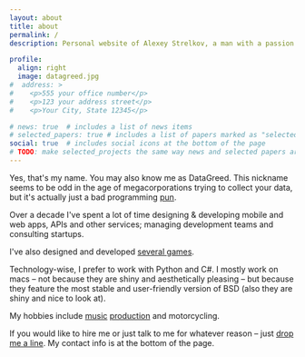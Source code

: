 ```yaml
---
layout: about
title: about
permalink: /
description: Personal website of Alexey Strelkov, a man with a passion for building tech stuff and developing games.

profile:
  align: right
  image: datagreed.jpg
#  address: >
#    <p>555 your office number</p>
#    <p>123 your address street</p>
#    <p>Your City, State 12345</p>

# news: true  # includes a list of news items
# selected_papers: true # includes a list of papers marked as "selected={true}"
social: true  # includes social icons at the bottom of the page
# TODO: make selected_projects the same way news and selected papers are implemented
---
```


Yes, that's my name. You may also know me as DataGreed. This nickname seems to be odd in the age of
megacorporations trying to collect your data, but it's actually just a bad programming <a href="https://www.google.com/search?q=datagrid" target="_blank">pun</a>.

Over a decade I've spent a lot of time designing & developing mobile and web apps, APIs and other services; managing 
development teams and consulting startups.   

I've also designed and developed <a href="https://datagreed.medium.com/how-i-wasted-4k-and-half-a-year-of-my-life-to-develop-a-game-that-earned-only-30-a94e0d59e554" target="_blank">several games</a>. 

Technology-wise, I prefer to work with Python and C#. I mostly work on macs – not because they are shiny and 
aesthetically pleasing – but because they feature the most stable and user-friendly version of BSD (also they are shiny 
and nice to look at). 

My hobbies include <a href="https://synapsoid.net" target="_blank">music</a> <a href="https://soundcloud.com/datagreed/tracks" target="_blank">production</a> and motorcycling.

If you would like to hire me or just talk to me for whatever reason – 
just [drop me a line](mailto:datagreed+fromprosite@gmail.com). My contact info is at the bottom of the page.